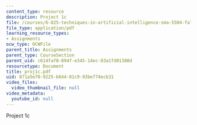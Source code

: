 ```yaml
---
content_type: resource
description: Project 1c
file: /courses/6-825-techniques-in-artificial-intelligence-sma-5504-fall-2002/871a5e709225b64401c993be774ecb31_proj1c.pdf
file_type: application/pdf
learning_resource_types:
- Assignments
ocw_type: OCWFile
parent_title: Assignments
parent_type: CourseSection
parent_uid: c614faf8-894f-e345-14ec-83a1fd01388d
resourcetype: Document
title: proj1c.pdf
uid: 871a5e70-9225-b644-01c9-93be774ecb31
video_files:
  video_thumbnail_file: null
video_metadata:
  youtube_id: null
---
```

Project 1c

